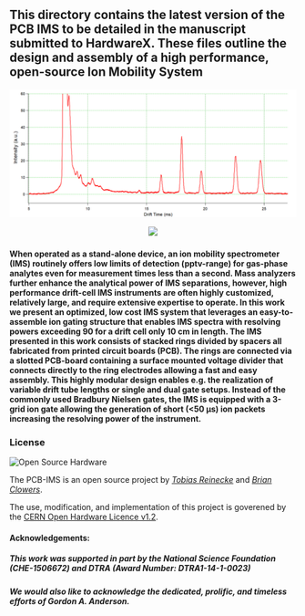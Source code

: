 ## This directory contains the latest version of the PCB IMS to be detailed in the manuscript submitted to HardwareX.  These files outline the design and assembly of a high performance, open-source Ion Mobility System

<p align="center">
  <img src="Figures/Spec.png" width="700px"/></p>
</center>
<p align="center">
  <img src="Figures/3gridfoto.png" width="500px"/></p>
</center>

#### When operated as a stand-alone device, an ion mobility spectrometer (IMS) routinely offers low limits of detection (pptv-range) for gas-phase analytes even for measurement times less than a second. Mass analyzers further enhance the analytical power of IMS separations, however, high performance drift-cell IMS instruments are often highly customized, relatively large, and require extensive expertise to operate. In this work we present an optimized, low cost IMS system that leverages an easy-to-assemble ion gating structure that enables IMS spectra with resolving powers exceeding 90 for a drift cell only 10 cm in length. The IMS presented in this work consists of stacked rings divided by spacers all fabricated from printed circuit boards (PCB). The rings are connected via a slotted PCB-board containing a surface mounted voltage divider that connects directly to the ring electrodes allowing a fast and easy assembly. This highly modular design enables e.g. the realization of variable drift tube lengths or single and dual gate setups. Instead of the commonly used Bradbury Nielsen gates, the IMS is equipped with a 3-grid ion gate allowing the generation of short (<50 μs) ion packets increasing the resolving power of the instrument. 

### License

![Open Source Hardware](https://i0.wp.com/www.oshwa.org/wp-content/uploads/2014/03/oshw-logo-200-px.png?zoom=2&resize=190%2C200) 

The PCB-IMS is an open source project by [*Tobias Reinecke*](mailto:treinecke@gmail.com) and [*Brian Clowers*](mailto:bhclowers@gmail.com).

The use, modification, and implementation of this project is goverened by the [CERN Open Hardware Licence v1.2](LICENSE).

#### Acknowledgements:
##### This work was supported in part by the National Science Foundation (CHE-1506672) and DTRA (Award Number: DTRA1-14-1-0023)
##### We would also like to acknowledge the dedicated, prolific, and timeless efforts of Gordon A. Anderson.  
